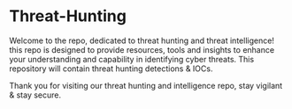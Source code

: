 # Threat-Hunting

Welcome to the repo, dedicated to threat hunting and threat intelligence! this repo is designed to provide resources, tools and insights to enhance your understanding and capability in identifying cyber threats. This repository will contain threat hunting detections & IOCs.

Thank you for visiting our threat hunting and intelligence repo, stay vigilant & stay secure.
